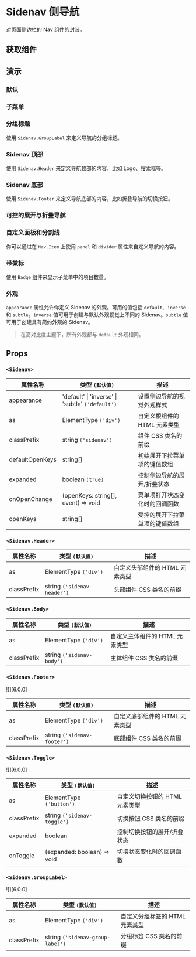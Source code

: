 # Sidenav 侧导航

对页面侧边栏的 Nav 组件的封装。

## 获取组件

<!--{include:<import-guide>}-->

## 演示

### 默认

<!--{include:`basic.md`}-->

### 子菜单

<!--{include:`submenu.md`}-->

### 分组标题

使用 `Sidenav.GroupLabel` 来定义导航的分组标题。

<!--{include:`group.md`}-->

### Sidenav 顶部

使用 `Sidenav.Header` 来定义导航顶部的内容，比如 Logo、搜索框等。

<!--{include:`header.md`}-->

### Sidenav 底部

使用 `Sidenav.Footer` 来定义导航底部的内容，比如折叠导航的切换按钮。

<!--{include:`footer.md`}-->

### 可控的展开与折叠导航

<!--{include:`collapsed.md`}-->

### 自定义面板和分割线

你可以通过在 `Nav.Item` 上使用 `panel` 和 `divider` 属性来自定义导航的内容。

<!--{include:`divider-panel.md`}-->

### 带徽标

使用 `Badge` 组件来显示子菜单中的项目数量。

<!--{include:`with-badge.md`}-->

### 外观

`appearance` 属性允许你定义 Sidenav 的外观。可用的值包括 `default`、`inverse` 和 `subtle`。`inverse` 值可用于创建与默认外观视觉上不同的 Sidenav。`subtle` 值可用于创建具有简约外观的 Sidenav。

> 在高对比度主题下，所有外观都与 `default` 外观相同。

<!--{include:`appearance.md`}-->

## Props

### `<Sidenav>`

| 属性名称        | 类型 `(默认值)`                                  | 描述                           |
| --------------- | ------------------------------------------------ | ------------------------------ |
| appearance      | 'default' \| 'inverse' \| 'subtle' `('default')` | 设置侧边导航的视觉外观样式     |
| as              | ElementType `('div')`                            | 自定义根组件的 HTML 元素类型   |
| classPrefix     | string `('sidenav')`                             | 组件 CSS 类名的前缀            |
| defaultOpenKeys | string[]                                         | 初始展开下拉菜单项的键值数组   |
| expanded        | boolean `(true)`                                 | 控制侧边导航的展开/折叠状态    |
| onOpenChange    | (openKeys: string[], event) => void              | 菜单项打开状态变化时的回调函数 |
| openKeys        | string[]                                         | 受控的展开下拉菜单项的键值数组 |

### `<Sidenav.Header>`

| 属性名称    | 类型 `(默认值)`             | 描述                           |
| ----------- | --------------------------- | ------------------------------ |
| as          | ElementType `('div')`       | 自定义头部组件的 HTML 元素类型 |
| classPrefix | string `('sidenav-header')` | 头部组件 CSS 类名的前缀        |

### `<Sidenav.Body>`

| 属性名称    | 类型 `(默认值)`           | 描述                           |
| ----------- | ------------------------- | ------------------------------ |
| as          | ElementType `('div')`     | 自定义主体组件的 HTML 元素类型 |
| classPrefix | string `('sidenav-body')` | 主体组件 CSS 类名的前缀        |

### `<Sidenav.Footer>`

![][6.0.0]

| 属性名称    | 类型 `(默认值)`             | 描述                           |
| ----------- | --------------------------- | ------------------------------ |
| as          | ElementType `('div')`       | 自定义底部组件的 HTML 元素类型 |
| classPrefix | string `('sidenav-footer')` | 底部组件 CSS 类名的前缀        |

### `<Sidenav.Toggle>`

![][6.0.0]

| 属性名称    | 类型 `(默认值)`             | 描述                           |
| ----------- | --------------------------- | ------------------------------ |
| as          | ElementType `('button')`    | 自定义切换按钮的 HTML 元素类型 |
| classPrefix | string `('sidenav-toggle')` | 切换按钮 CSS 类名的前缀        |
| expanded    | boolean                     | 控制切换按钮的展开/折叠状态    |
| onToggle    | (expanded: boolean) => void | 切换状态变化时的回调函数       |

### `<Sidenav.GroupLabel>`

![][6.0.0]

| 属性名称    | 类型 `(默认值)`                  | 描述                           |
| ----------- | -------------------------------- | ------------------------------ |
| as          | ElementType `('div')`            | 自定义分组标签的 HTML 元素类型 |
| classPrefix | string `('sidenav-group-label')` | 分组标签 CSS 类名的前缀        |
